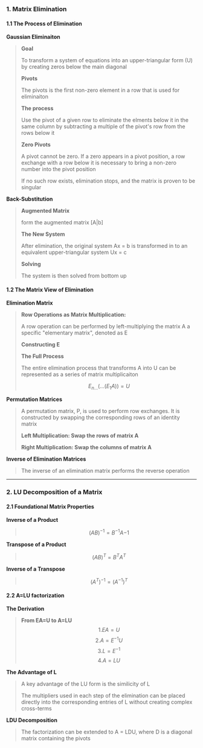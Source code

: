 ### 1. Matrix Elimination

#### 1.1 The Process of Elimination

**Gaussian Eliminaiton**

>**Goal**
>
>To transform a system of equations into an upper-triangular form (U) by creating zeros below the main diagonal
>
>**Pivots**
>
>The pivots is the first non-zero element in a row that is used for eliminaiton
>
>**The process**
>
>Use the pivot of a given row to eliminate the elments below it in the same column by subtracting a multiple of the pivot's row from the rows below it
>
>**Zero Pivots**
>
>A pivot cannot be zero. If a zero appears in a pivot position, a row exchange with a row below it is necessary to bring a non-zero number into the pivot position
>
>If no such row exists, elimination stops, and the matrix is proven to be singular

**Back-Substitution**

>**Augmented Matrix**
>
>form the augmented matrix [A|b]
>
>**The New System**
>
>After elimination, the original system Ax = b  is transformed in to an equivalent upper-triangular system Ux = c
>
>**Solving**
>
>The system is then solved from bottom up

#### 1.2 The Matrix View of Elimination

**Elimination Matrix**

>**Row Operations as Matrix Multiplication:**
>
>A row operation can be performed by left-multiplying the matrix A a specific "elementary matrix", denoted as E
>
>**Constructing E**
>
>**The Full Process**
>
>The entire elimination process that transforms A into U can be represented as a series of matrix multiplicaiton
>
>$$E_{n...}(...(E_{1}A))=U$$

**Permutation Matrices**

>A permutation matrix, P, is used to perform row exchanges. It is constructed by swapping the corresponding rows of an identity matrix
>
>**Left Multiplication: Swap the rows of matrix A**
>
>**Right Multiplication: Swap the columns of matrix A**

**Inverse of Elimination Matrices**

>The inverse of an elimination matrix performs the reverse operation

***
### 2. LU Decomposition of a Matrix
#### 2.1 Foundational Matrix Properties

**Inverse of a Product**

>$$(AB)^{-1}=B^{-1}A{-1}$$

**Transpose of a Product**

>$$(AB)^T=B^TA^T$$

**Inverse of a Transpose**

>$$(A^T)^{-1}=(A^{-1})^T$$

#### 2.2 A=LU factorization

**The Derivation**

>**From EA=U to A=LU**
>$$1.EA=U$$
>$$2.A=E^{-1}U$$
>$$3.L=E^{-1}$$
>$$4.A=LU$$

**The Advantage of L**

>A key advantage of the LU form is the similicity of L
>
>The multipliers used in each step of the elimination can be placed directly into the corresponding entries of L without creating complex cross-terms

**LDU Decomposition**

>The factorization can be extended to A = LDU, where D is a diagonal matrix containing the pivots